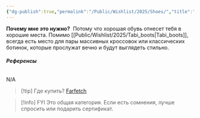 ```yaml
---
{"dg-publish":true,"permalink":"/Public/Wishlist/2025/Shoes/","title":"👟 Обувь","tags":["slay","одежда"]}
---
```



**Почему мне это нужно?** 
Потому что хорошая обувь отнесет тебя в хорошие места. Помимо [[Public/Wishlist/2025/Tabi_boots\|Tabi_boots]], всегда есть место для пары массивных кроссовок или классических ботинок, которые прослужат вечно и будут выглядеть стильно.

###### **Референсы** 
N/A

> [!tip] Где купить?
> [Farfetch](placeholder_link)

> [!info] FYI
> Это общая категория. Если есть сомнения, лучше спросить или подарить сертификат.